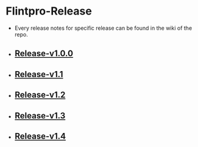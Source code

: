 # Flintpro-Release
* Every release notes for specific release can be found in the wiki of the repo.
* ## [Release-v1.0.0](https://github.com/MullionGroup/Releasenotes/wiki/Release-v1.0.0)
* ## [Release-v1.1](https://github.com/MullionGroup/Releasenotes/wiki/Release-v1.1)
* ## [Release-v1.2](https://github.com/MullionGroup/Releasenotes/wiki/Release-v1.2)
* ## [Release-v1.3](https://github.com/MullionGroup/Releasenotes/wiki/Release-v1.3)
* ## [Release-v1.4](https://github.com/MullionGroup/Releasenotes/wiki/Release-v1.4)